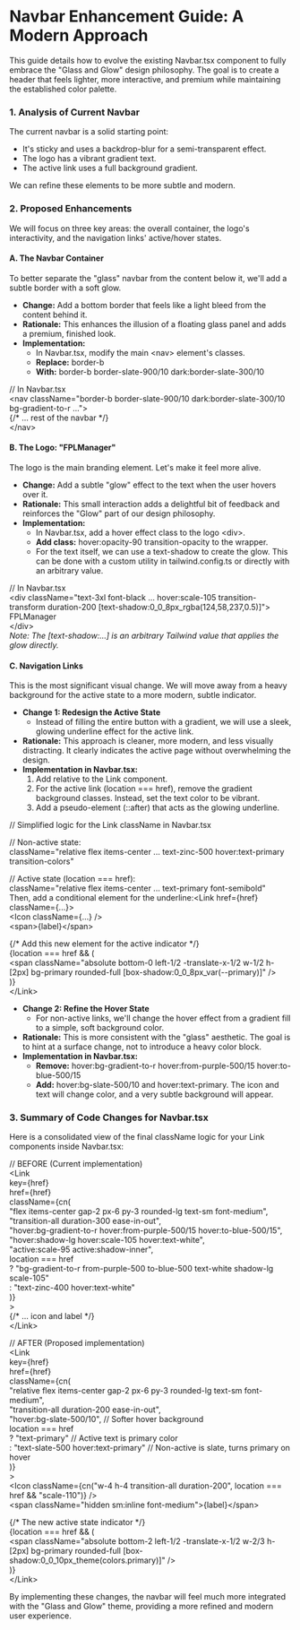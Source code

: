 # **Navbar Enhancement Guide: A Modern Approach**

This guide details how to evolve the existing Navbar.tsx component to fully embrace the "Glass and Glow" design philosophy. The goal is to create a header that feels lighter, more interactive, and premium while maintaining the established color palette.

### **1\. Analysis of Current Navbar**

The current navbar is a solid starting point:

* It's sticky and uses a backdrop-blur for a semi-transparent effect.  
* The logo has a vibrant gradient text.  
* The active link uses a full background gradient.

We can refine these elements to be more subtle and modern.

### **2\. Proposed Enhancements**

We will focus on three key areas: the overall container, the logo's interactivity, and the navigation links' active/hover states.

#### **A. The Navbar Container**

To better separate the "glass" navbar from the content below it, we'll add a subtle border with a soft glow.

* **Change:** Add a bottom border that feels like a light bleed from the content behind it.  
* **Rationale:** This enhances the illusion of a floating glass panel and adds a premium, finished look.  
* **Implementation:**  
  * In Navbar.tsx, modify the main \<nav\> element's classes.  
  * **Replace:** border-b  
  * **With:** border-b border-slate-900/10 dark:border-slate-300/10

// In Navbar.tsx  
\<nav className="border-b border-slate-900/10 dark:border-slate-300/10 bg-gradient-to-r ..."\>  
  {/\* ... rest of the navbar \*/}  
\</nav\>

#### **B. The Logo: "FPLManager"**

The logo is the main branding element. Let's make it feel more alive.

* **Change:** Add a subtle "glow" effect to the text when the user hovers over it.  
* **Rationale:** This small interaction adds a delightful bit of feedback and reinforces the "Glow" part of our design philosophy.  
* **Implementation:**  
  * In Navbar.tsx, add a hover effect class to the logo \<div\>.  
  * **Add class:** hover:opacity-90 transition-opacity to the wrapper.  
  * For the text itself, we can use a text-shadow to create the glow. This can be done with a custom utility in tailwind.config.ts or directly with an arbitrary value.

// In Navbar.tsx  
\<div className="text-3xl font-black ... hover:scale-105 transition-transform duration-200 \[text-shadow:0\_0\_8px\_rgba(124,58,237,0.5)\]"\>  
  FPLManager  
\</div\>  
*Note: The \[text-shadow:...\] is an arbitrary Tailwind value that applies the glow directly.*

#### **C. Navigation Links**

This is the most significant visual change. We will move away from a heavy background for the active state to a more modern, subtle indicator.

* **Change 1: Redesign the Active State**  
  * Instead of filling the entire button with a gradient, we will use a sleek, glowing underline effect for the active link.  
* **Rationale:** This approach is cleaner, more modern, and less visually distracting. It clearly indicates the active page without overwhelming the design.  
* **Implementation in Navbar.tsx:**  
  1. Add relative to the Link component.  
  2. For the active link (location \=== href), remove the gradient background classes. Instead, set the text color to be vibrant.  
  3. Add a pseudo-element (::after) that acts as the glowing underline.

// Simplified logic for the Link className in Navbar.tsx

// Non-active state:  
className="relative flex items-center ... text-zinc-500 hover:text-primary transition-colors"

// Active state (location \=== href):  
className="relative flex items-center ... text-primary font-semibold"  
Then, add a conditional element for the underline:\<Link href={href} className={...}\>  
  \<Icon className={...} /\>  
  \<span\>{label}\</span\>

  {/\* Add this new element for the active indicator \*/}  
  {location \=== href && (  
    \<span className="absolute bottom-0 left-1/2 \-translate-x-1/2 w-1/2 h-\[2px\] bg-primary rounded-full \[box-shadow:0\_0\_8px\_var(--primary)\]" /\>  
  )}  
\</Link\>

* **Change 2: Refine the Hover State**  
  * For non-active links, we'll change the hover effect from a gradient fill to a simple, soft background color.  
* **Rationale:** This is more consistent with the "glass" aesthetic. The goal is to hint at a surface change, not to introduce a heavy color block.  
* **Implementation in Navbar.tsx:**  
  * **Remove:** hover:bg-gradient-to-r hover:from-purple-500/15 hover:to-blue-500/15  
  * **Add:** hover:bg-slate-500/10 and hover:text-primary. The icon and text will change color, and a very subtle background will appear.

### **3\. Summary of Code Changes for Navbar.tsx**

Here is a consolidated view of the final className logic for your Link components inside Navbar.tsx:

// BEFORE (Current implementation)  
\<Link  
  key={href}  
  href={href}  
  className={cn(  
    "flex items-center gap-2 px-6 py-3 rounded-lg text-sm font-medium",  
    "transition-all duration-300 ease-in-out",  
    "hover:bg-gradient-to-r hover:from-purple-500/15 hover:to-blue-500/15",  
    "hover:shadow-lg hover:scale-105 hover:text-white",  
    "active:scale-95 active:shadow-inner",  
    location \=== href  
      ? "bg-gradient-to-r from-purple-500 to-blue-500 text-white shadow-lg scale-105"  
      : "text-zinc-400 hover:text-white"  
  )}  
\>  
  {/\* ... icon and label \*/}  
\</Link\>

// AFTER (Proposed implementation)  
\<Link  
  key={href}  
  href={href}  
  className={cn(  
    "relative flex items-center gap-2 px-6 py-3 rounded-lg text-sm font-medium",  
    "transition-all duration-200 ease-in-out",  
    "hover:bg-slate-500/10", // Softer hover background  
    location \=== href  
      ? "text-primary" // Active text is primary color  
      : "text-slate-500 hover:text-primary" // Non-active is slate, turns primary on hover  
  )}  
\>  
  \<Icon className={cn("w-4 h-4 transition-all duration-200", location \=== href && "scale-110")} /\>  
  \<span className="hidden sm:inline font-medium"\>{label}\</span\>  
    
  {/\* The new active state indicator \*/}  
  {location \=== href && (  
    \<span className="absolute bottom-2 left-1/2 \-translate-x-1/2 w-2/3 h-\[2px\] bg-primary rounded-full \[box-shadow:0\_0\_10px\_theme(colors.primary)\]" /\>  
  )}  
\</Link\>

By implementing these changes, the navbar will feel much more integrated with the "Glass and Glow" theme, providing a more refined and modern user experience.